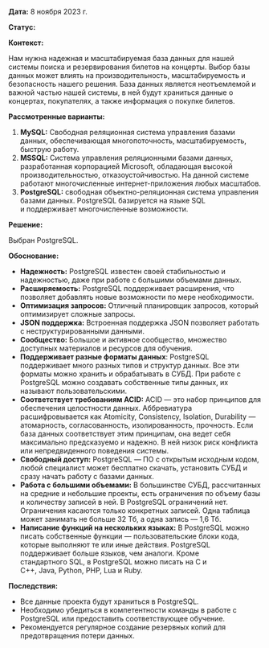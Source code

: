 **Дата:** 8 ноября 2023 г.

**Статус:** 

**Контекст:**

Нам нужна надежная и масштабируемая база данных для нашей системы поиска и резервирования билетов на концерты. Выбор базы данных может влиять на производительность, масштабируемость и безопасность нашего решения. База данных является неотъемлемой и важной частью нашей системы, в ней будут храниться данные о концертах, покупателях, а также информация о покупке билетов.

**Рассмотренные варианты:**

1. **MySQL:** Свободная реляционная система управления базами данных, обеспечивающая многопоточность, масштабируемость, быструю работу.
2. **MSSQL:** Система управления реляционными базами данных, разработанная корпорацией Microsoft, обладающая высокой производительностью, отказоустойчивостью. На данной системе работают многочисленные интернет-приложения любых масштабов.
3. **PostgreSQL:** свободная объектно-реляционная система управления базами данных. PostgreSQL базируется на языке SQL и поддерживает многочисленные возможности.

**Решение:**

Выбран PostgreSQL.

**Обоснование:**

- **Надежность:** PostgreSQL известен своей стабильностью и надежностью, даже при работе с большими объемами данных.
- **Расширяемость:** PostgreSQL поддерживает расширения, что позволяет добавлять новые возможности по мере необходимости.
- **Оптимизация запросов:** Отличный планировщик запросов, который оптимизирует сложные запросы.
- **JSON поддержка:** Встроенная поддержка JSON позволяет работать с неструктурированными данными.
- **Сообщество:** Большое и активное сообщество, множество доступных материалов и ресурсов для обучения.
- **Поддерживает разные форматы данных**: PostgreSQL поддерживает много разных типов и структур данных. Все эти форматы можно хранить и обрабатывать в СУБД. При работе с PostgreSQL можно создавать собственные типы данных, их называют пользовательскими.
- **Соответствует требованиям ACID:** ACID — это набор принципов для обеспечения целостности данных. Аббревиатура расшифровывается как Atomicity, Consistency, Isolation, Durability — атомарность, согласованность, изолированность, прочность. Если база данных соответствует этим принципам, она ведет себя максимально предсказуемо и надежно. В ней низок риск конфликта или непредвиденного поведения системы.
- **Свободный доступ:** PostgreSQL — ПО с открытым исходным кодом, любой специалист может бесплатно скачать, установить СУБД и сразу начать работу с базами данных.
- **Работа с большими объемами:** В большинстве СУБД, рассчитанных на средние и небольшие проекты, есть ограничения по объему базы и количеству записей в ней. В PostgreSQL ограничений нет. Ограничения касаются только конкретных записей. Одна таблица может занимать не больше 32 Тб, а одна запись — 1,6 Тб.
- **Написание функций на нескольких языках:** В PostgreSQL можно писать собственные функции — пользовательские блоки кода, которые выполняют те или иные действия. PostgreSQL поддерживает больше языков, чем аналоги. Кроме стандартного SQL, в PostgreSQL можно писать на C и C++, Java, Python, PHP, Lua и Ruby.
  
**Последствия:**

- Все данные проекта будут храниться в PostgreSQL.
- Необходимо убедиться в компетентности команды в работе с PostgreSQL или предоставить соответствующее обучение.
- Рекомендуется регулярное создание резервных копий для предотвращения потери данных.
